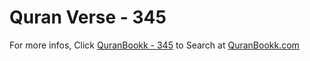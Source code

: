 # Quran Verse - 345 

For more infos, Click [QuranBookk - 345](https://www.quranbookk.com/quran/search?q=345) to Search at [QuranBookk.com](http://quranbookk.com/)